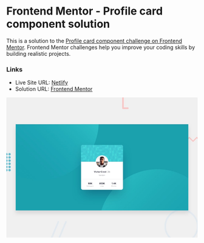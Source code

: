# Frontend Mentor - Profile card component solution

This is a solution to the [Profile card component challenge on Frontend Mentor](https://www.frontendmentor.io/challenges/profile-card-component-cfArpWshJ). Frontend Mentor challenges help you improve your coding skills by building realistic projects.

### Links

- Live Site URL: [Netlify](https://frontendmentor-solutions.netlify.app/profile-card-component/)
- Solution URL: [Frontend Mentor](https://www.frontendmentor.io/solutions/responsive-news-homepage-olor4ieiUg)

![This is an image](./design/desktop-preview.jpg)
